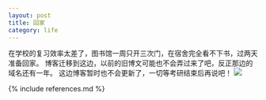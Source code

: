 ```yaml
---
layout: post
title: 回家
category: life
---
```


在学校的复习效率太差了，图书馆一周只开三次门，在宿舍完全看不下书，过两天准备回家。
博客迁移到这边，以前的旧博文可能也不会弄过来了吧，反正那边的域名还有一年。
这边博客暂时也不会更新了，一切等考研结束后再说吧！
<a href="" target="_blank"><img src="http://mariso.53d529109f445.d01.nanoyun.com/pic001.jpg"/></a>

{% include references.md %}
